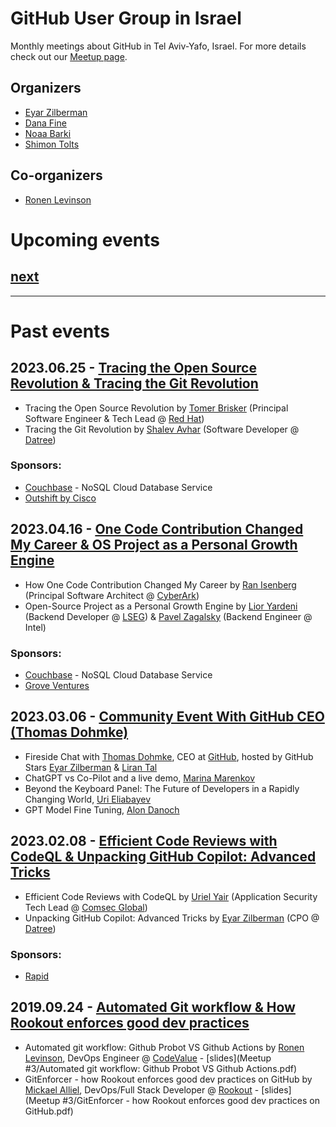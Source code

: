 # GitHub User Group in Israel

Monthly meetings about GitHub in Tel Aviv-Yafo, Israel.
For more details check out our [Meetup page](https://www.meetup.com/github-user-group/).

## Organizers

* [Eyar Zilberman](https://www.linkedin.com/in/eyar-zilberman/)
* [Dana Fine](https://www.linkedin.com/in/fine-dana/)
* [Noaa Barki](https://www.linkedin.com/in/noaa-barki-159498163/)
* [Shimon Tolts](https://www.linkedin.com/in/tolts/)

## Co-organizers

* [Ronen Levinson](https://www.linkedin.com/in/ronen-levinson/)

# Upcoming events

## [next](https://www.meetup.com/github-user-group/)

-----------------------------
# Past events

## 2023.06.25 - [Tracing the Open Source Revolution & Tracing the Git Revolution](https://www.meetup.com/github-user-group/events/293909064/)

* Tracing the Open Source Revolution by [Tomer Brisker](https://www.linkedin.com/in/tbrisker/) (Principal Software Engineer & Tech Lead @ [Red Hat](https://www.redhat.com/))
* Tracing the Git Revolution by [Shalev Avhar](https://www.linkedin.com/in/shalev-avhar-750818164/) (Software Developer @ [Datree](https://www.datree.io/))

### Sponsors:

* [Couchbase](https://www.couchbase.com/) - NoSQL Cloud Database Service
* [Outshift by Cisco](https://eti.cisco.com/)

## 2023.04.16 - [One Code Contribution Changed My Career & OS Project as a Personal Growth Engine](https://www.meetup.com/github-user-group/events/292335524/)

* How One Code Contribution Changed My Career by [Ran Isenberg](https://www.linkedin.com/in/ranisenberg/) (Principal Software Architect @ [CyberArk](https://www.cyberark.com/))
* Open-Source Project as a Personal Growth Engine by [Lior Yardeni](https://www.linkedin.com/in/lioryardeni/) (Backend Developer @ [LSEG](https://www.lseg.com/)) & [Pavel Zagalsky](https://www.linkedin.com/in/pavelzagalsky/) (Backend Engineer @ Intel)

### Sponsors:

* [Couchbase](https://www.couchbase.com/) - NoSQL Cloud Database Service
* [Grove Ventures](https://www.grovevc.com/)

## 2023.03.06 - [Community Event With GitHub CEO (Thomas Dohmke)](https://www.meetup.com/github-user-group/events/291977277/)

* Fireside Chat with [Thomas Dohmke](https://www.linkedin.com/in/ashtom/), CEO at [GitHub](https://github.com/), hosted by GitHub Stars [Eyar Zilberman](https://www.linkedin.com/in/eyar-zilberman/) & [Liran Tal](https://www.linkedin.com/in/lirantal/)
* ChatGPT vs Co-Pilot and a live demo, [Marina Marenkov](https://www.linkedin.com/in/marina-marenkov/)
* Beyond the Keyboard Panel: The Future of Developers in a Rapidly Changing World, [Uri Eliabayev](https://www.linkedin.com/in/urieliabayev/)
* GPT Model Fine Tuning, [Alon Danoch](https://www.linkedin.com/in/alon-danoch-7916b929/)

## 2023.02.08 - [Efficient Code Reviews with CodeQL & Unpacking GitHub Copilot: Advanced Tricks](https://www.meetup.com/github-user-group/events/290995301/)

* Efficient Code Reviews with CodeQL by [Uriel Yair](https://www.linkedin.com/in/uriel-yair/) (Application Security Tech Lead @ [Comsec Global](https://comsecglobal.com/))
* Unpacking GitHub Copilot: Advanced Tricks by [Eyar Zilberman](https://www.linkedin.com/in/eyar-zilberman/) (CPO @ [Datree](https://www.datree.io/))

### Sponsors:

* [Rapid](https://rapidapi.com/)


## 2019.09.24 - [Automated Git workflow & How Rookout enforces good dev practices](https://www.meetup.com/github-user-group/events/264489604/)

* Automated git workflow: Github Probot VS Github Actions by [Ronen Levinson](https://www.linkedin.com/in/ronen-levinson/), DevOps Engineer @ [CodeValue](https://codevalue.com/) - [slides](Meetup #3/Automated git workflow: Github Probot VS Github Actions.pdf)
* GitEnforcer - how Rookout enforces good dev practices on GitHub by [Mickael Alliel](https://www.linkedin.com/in/mickaelalliel/), DevOps/Full Stack Developer @ [Rookout](https://www.rookout.com/) - [slides](Meetup #3/GitEnforcer - how Rookout enforces good dev practices on GitHub.pdf)


